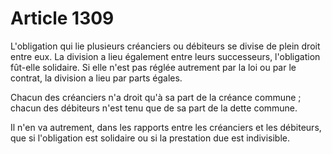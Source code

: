# Article 1309

<p>L'obligation qui lie plusieurs créanciers ou débiteurs se divise de plein droit entre eux. La division a lieu également entre leurs successeurs, l'obligation fût-elle solidaire. Si elle n'est pas réglée autrement par la loi ou par le contrat, la division a lieu par parts égales. </p><p> Chacun des créanciers n'a droit qu'à sa part de la créance commune ; chacun des débiteurs n'est tenu que de sa part de la dette commune. </p><p> Il n'en va autrement, dans les rapports entre les créanciers et les débiteurs, que si l'obligation est solidaire ou si la prestation due est indivisible. </p>